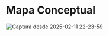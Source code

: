 # Mapa Conceptual




![Captura desde 2025-02-11 22-23-59](https://github.com/user-attachments/assets/91a6dba1-0718-4b43-88bf-2e7e9de2ada3)
